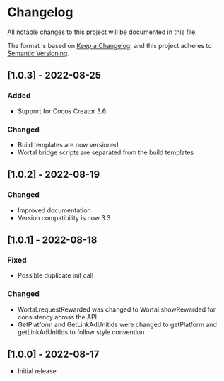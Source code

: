 # Changelog
All notable changes to this project will be documented in this file.

The format is based on [Keep a Changelog](https://keepachangelog.com/en/1.0.0/),
and this project adheres to [Semantic Versioning](https://semver.org/spec/v2.0.0.html).

## [1.0.3] - 2022-08-25
### Added
- Support for Cocos Creator 3.6

### Changed
- Build templates are now versioned
- Wortal bridge scripts are separated from the build templates

## [1.0.2] - 2022-08-19
### Changed
- Improved documentation
- Version compatibility is now 3.3

## [1.0.1] - 2022-08-18
### Fixed
- Possible duplicate init call

### Changed
- Wortal.requestRewarded was changed to Wortal.showRewarded for consistency across the API
- GetPlatform and GetLinkAdUnitIds were changed to getPlatform and getLinkAdUnitIds to follow style convention

## [1.0.0] - 2022-08-17
- Initial release